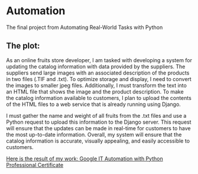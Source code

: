 # Automation
The final project from Automating Real-World Tasks with Python
## The plot:
As an online fruits store developer, I am tasked with developing a system for updating the catalog information with data provided by the suppliers. The suppliers send large images with an associated description of the products in two files (.TIF and .txt). To optimize storage and display, I need to convert the images to smaller jpeg files. Additionally, I must transform the text into an HTML file that shows the image and the product description. To make the catalog information available to customers, I plan to upload the contents of the HTML files to a web service that is already running using Django.

I must gather the name and weight of all fruits from the .txt files and use a Python request to upload this information to the Django server. This request will ensure that the updates can be made in real-time for customers to have the most up-to-date information. Overall, my system will ensure that the catalog information is accurate, visually appealing, and easily accessible to customers.

[Here is the result of my work: Google IT Automation with Python Professional Certificate](KEUUXRZ3GC6P.pdf)
